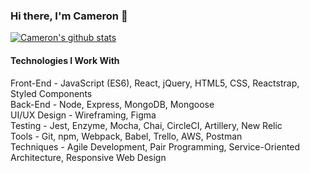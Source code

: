 ### Hi there, I'm Cameron 👋

[![Cameron's github stats](https://github-readme-stats.vercel.app/api?username=cameron-carruthers&show_icons=true&theme=nightowl&count_private=true)](https://github.com/anuraghazra/github-readme-stats)

#### Technologies I Work With
Front-End - JavaScript (ES6), React, jQuery, HTML5, CSS, Reactstrap, Styled Components
<br>
Back-End - Node, Express, MongoDB, Mongoose
<br>
UI/UX Design - Wireframing, Figma
<br>
Testing  - Jest, Enzyme, Mocha, Chai, CircleCI, Artillery, New Relic
<br>
Tools - Git, npm, Webpack, Babel, Trello, AWS, Postman
<br>
Techniques - Agile Development, Pair Programming, Service-Oriented Architecture, Responsive Web Design

<!--
**cameron-carruthers/cameron-carruthers** is a ✨ _special_ ✨ repository because its `README.md` (this file) appears on your GitHub profile.

Here are some ideas to get you started:

- 🔭 I’m currently working on ...
- 🌱 I’m currently learning ...
- 👯 I’m looking to collaborate on ...
- 🤔 I’m looking for help with ...
- 💬 Ask me about ...
- 📫 How to reach me: ...
- 😄 Pronouns: ...
- ⚡ Fun fact: ...
-->
